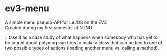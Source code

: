 # ev3-menu
A simple menu pseudo-API for LeJOS on the EV3  
Created during my first semester at NTNU

...take it as a case study of what happens when somebody who has yet to be taught about polymorpism tries to make a class that can be tied to one of two possible types of actions (loading another menu vs. calling a method).

